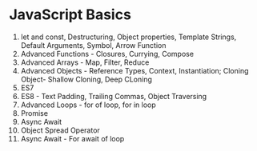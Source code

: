# JavaScript Basics
1. let and const, Destructuring, Object properties, Template Strings, Default Arguments, Symbol, Arrow Function
2. Advanced Functions - Closures, Currying, Compose
3. Advanced Arrays - Map, Filter, Reduce 
4. Advanced Objects - Reference Types, Context, Instantiation; Cloning Object- Shallow Cloning, Deep CLoning
5. ES7
6. ES8 - Text Padding, Trailing Commas, Object Traversing
7. Advanced Loops - for of loop, for in loop
8. Promise
9. Async Await
10. Object Spread Operator
11. Async Await - For await of loop